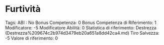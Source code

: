 # Furtività

Tags: ABI
: No
Bonus Competenza: 0
Bonus Competenza di Riferimento: 1
Modificatore: -5
Modificatore  Abilità: 0
Statistica di riferimento: Destrezza (Destrezza%209674c2b974d3479eb20a651a8dd42ca4.md)
Tiro Salvezza: -5
Valore di riferimento: 0